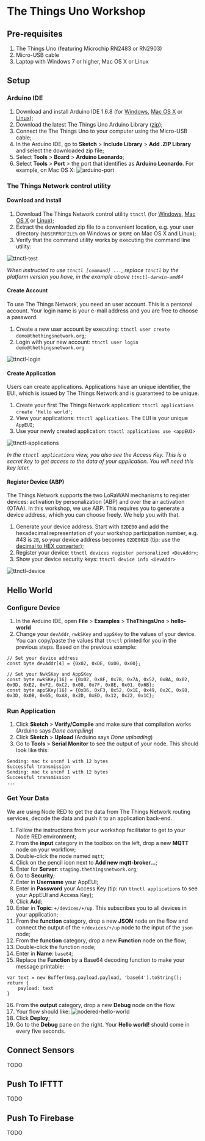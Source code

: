 # The Things Uno Workshop

## Pre-requisites

1. The Things Uno (featuring Microchip RN2483 or RN2903)
2. Micro-USB cable
3. Laptop with Windows 7 or higher, Mac OS X or Linux

## Setup

### Arduino IDE

1. Download and install Arduino IDE 1.6.8 (for [Windows](https://www.arduino.cc/download_handler.php?f=/arduino-1.6.8-windows.exe), [Mac OS X](https://www.arduino.cc/download_handler.php?f=/arduino-1.6.8-macosx.zip) or [Linux](https://www.arduino.cc/download_handler.php?f=/arduino-1.6.8-linux64.tar.xz));
2. Download the latest The Things Uno Arduino Library ([zip](https://github.com/TheThingsNetwork/sdk/blob/master/node/TheThingsUno/release/TheThingsUno.zip?raw=true));
3. Connect the The Things Uno to your computer using the Micro-USB cable;
4. In the Arduino IDE, go to **Sketch** > **Include Library** > **Add .ZIP Library** and select the downloaded zip file;
5. Select **Tools** > **Board** > **Arduino Leonardo**;
6. Select **Tools** > **Port** > the port that identifies as **Arduino Leonardo**. For example, on Mac OS X:
![arduino-port](./media/arduino-port.png)

### The Things Network control utility

#### Download and Install

1. Download The Things Network control utility `ttnctl` (for [Windows](https://ttnreleases.blob.core.windows.net/release/src/github.com/TheThingsNetwork/ttn/release/branch/develop/ttnctl-windows-amd64.zip), [Mac OS X](https://ttnreleases.blob.core.windows.net/release/src/github.com/TheThingsNetwork/ttn/release/branch/develop/ttnctl-darwin-amd64.zip) or [Linux](https://ttnreleases.blob.core.windows.net/release/src/github.com/TheThingsNetwork/ttn/release/branch/develop/ttnctl-linux-amd64.zip));
2. Extract the downloaded zip file to a convenient location, e.g. your user directory (`%USERPROFILE%` on Windows or `$HOME` on Mac OS X and Linux);
3. Verify that the command utility works by executing the command line utility:

![ttnctl-test](./media/ttnctl-test.png)

*When instructed to use `ttnctl [command] ...`, replace `ttnctl` by the platform version you have, in the example above `ttnctl-darwin-amd64`*

#### Create Account

To use The Things Network, you need an user account. This is a personal account. Your login name is your e-mail address and you are free to choose a password.

1. Create a new user account by executing: `ttnctl user create demo@thethingsnetwork.org`;
2. Login with your new account: `ttnctl user login demo@thethingsnetwork.org`

![ttnctl-login](./media/ttnctl-login.png)

#### Create Application

Users can create applications. Applications have an unique identifier, the EUI, which is issued by The Things Network and is guaranteed to be unique.

1. Create your first The Things Network application: `ttnctl applications create 'Hello world'`;
2. View your applications: `ttnctl applications`. The EUI is your unique `AppEUI`;
3. Use your newly created application: `ttnctl applications use <appEUI>`

![ttnctl-applications](./media/ttnctl-applications.png)

*In the `ttnctl applications` view, you also see the Access Key. This is a secret key to get access to the data of your application. You will need this key later.*

#### Register Device (ABP)

The Things Network supports the two LoRaWAN mechanisms to register devices: activation by personalization (ABP) and over the air activation (OTAA). In this workshop, we use ABP. This requires you to generate a device address, which you can choose freely. We help you with that.

1. Generate your device address. Start with `02DE00` and add the hexadecimal representation of your workshop participation number, e.g. #43 is `2B`, so your device address becomes `02DE002B` (tip: use the [decimal to HEX converter](http://www.binaryhexconverter.com/decimal-to-hex-converter));
2. Register your device: `ttnctl devices register personalized <DevAddr>`;
3. Show your device security keys: `ttnctl device info <DevAddr>`

![ttnctl-device](./media/ttnctl-device.png)

## Hello World

### Configure Device

1. In the Arduino IDE, open **File** > **Examples** > **TheThingsUno** > **hello-world**
2. Change your `devAddr`, `nwkSKey` and `appSKey` to the values of your device. You can copy/paste the values that `ttnctl` printed for you in the previous steps. Based on the previous example:

```
// Set your device address
const byte devAddr[4] = {0x02, 0xDE, 0x00, 0x00};

// Set your NwkSKey and AppSKey
const byte nwkSKey[16] = {0x02, 0x8F, 0x7B, 0x7A, 0x52, 0xBA, 0x02, 0x9D, 0xE2, 0xF2, 0xC2, 0x08, 0x7F, 0x8E, 0x01, 0x6B};
const byte appSKey[16] = {0xD6, 0xF3, 0x52, 0x1E, 0x49, 0x2C, 0x98, 0x3D, 0x0B, 0x65, 0xA8, 0x2D, 0xED, 0x12, 0x22, 0x1C};
```

### Run Application

1. Click **Sketch** > **Verify/Compile** and make sure that compilation works (Arduino says *Done compiling*)
2. Click **Sketch** > **Upload** (Arduino says *Done uploading*)
3. Go to **Tools** > **Serial Monitor** to see the output of your node. This should look like this:

```
Sending: mac tx uncnf 1 with 12 bytes
Successful transmission
Sending: mac tx uncnf 1 with 12 bytes
Successful transmission
...
```

### Get Your Data

We are using Node RED to get the data from The Things Network routing services, decode the data and push it to an application back-end.

1. Follow the instructions from your workshop facilitator to get to your Node RED environment;
2. From the **input** category in the toolbox on the left, drop a new **MQTT** node on your workflow;
3. Double-click the node named `mqtt`;
4. Click on the pencil icon next to **Add new mqtt-broker...**;
5. Enter for **Server**: `staging.thethingsnetwork.org`;
6. Go to **Security**;
7. Enter in **Username** your AppEUI;
8. Enter in **Password** your Access Key (tip: run `ttnctl applications` to see your AppEUI and Access Key);
9. Click **Add**;
10. Enter in **Topic**: `+/devices/+/up`. This subscribes you to all devices in your application;
11. From the **function** category, drop a new **JSON** node on the flow and connect the output of the `+/devices/+/up` node to the input of the `json` node;
12. From the **function** category, drop a new **Function** node on the flow;
13. Double-click the function node;
14. Enter in **Name**: `base64`;
15. Replace the **Function** by a Base64 decoding function to make your message printable:
```
var text = new Buffer(msg.payload.payload, 'base64').toString();
return {
    payload: text
}
```
16. From the **output** category, drop a new **Debug** node on the flow.
17. Your flow should like:
![nodered-hello-world](./media/nodered-hello-world.png)
18. Click **Deploy**;
19. Go to the **Debug** pane on the right. Your **Hello world!** should come in every five seconds.

## Connect Sensors

TODO

## Push To IFTTT

TODO

## Push To Firebase

TODO
